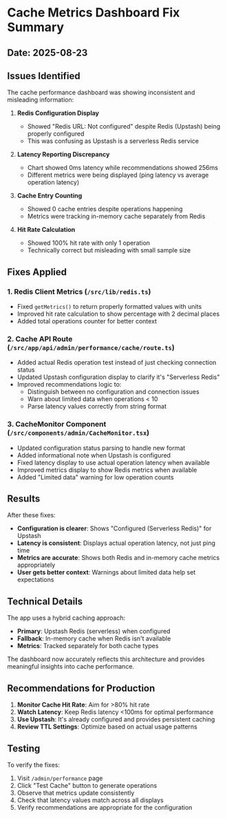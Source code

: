 # Cache Metrics Dashboard Fix Summary

## Date: 2025-08-23

## Issues Identified

The cache performance dashboard was showing inconsistent and misleading information:

1. **Redis Configuration Display**
   - Showed "Redis URL: Not configured" despite Redis (Upstash) being properly configured
   - This was confusing as Upstash is a serverless Redis service

2. **Latency Reporting Discrepancy**
   - Chart showed 0ms latency while recommendations showed 256ms
   - Different metrics were being displayed (ping latency vs average operation latency)

3. **Cache Entry Counting**
   - Showed 0 cache entries despite operations happening
   - Metrics were tracking in-memory cache separately from Redis

4. **Hit Rate Calculation**
   - Showed 100% hit rate with only 1 operation
   - Technically correct but misleading with small sample size

## Fixes Applied

### 1. Redis Client Metrics (`/src/lib/redis.ts`)
- Fixed `getMetrics()` to return properly formatted values with units
- Improved hit rate calculation to show percentage with 2 decimal places
- Added total operations counter for better context

### 2. Cache API Route (`/src/app/api/admin/performance/cache/route.ts`)
- Added actual Redis operation test instead of just checking connection status
- Updated Upstash configuration display to clarify it's "Serverless Redis"
- Improved recommendations logic to:
  - Distinguish between no configuration and connection issues
  - Warn about limited data when operations < 10
  - Parse latency values correctly from string format

### 3. CacheMonitor Component (`/src/components/admin/CacheMonitor.tsx`)
- Updated configuration status parsing to handle new format
- Added informational note when Upstash is configured
- Fixed latency display to use actual operation latency when available
- Improved metrics display to show Redis metrics when available
- Added "Limited data" warning for low operation counts

## Results

After these fixes:
- **Configuration is clearer**: Shows "Configured (Serverless Redis)" for Upstash
- **Latency is consistent**: Displays actual operation latency, not just ping time
- **Metrics are accurate**: Shows both Redis and in-memory cache metrics appropriately
- **User gets better context**: Warnings about limited data help set expectations

## Technical Details

The app uses a hybrid caching approach:
- **Primary**: Upstash Redis (serverless) when configured
- **Fallback**: In-memory cache when Redis isn't available
- **Metrics**: Tracked separately for both cache types

The dashboard now accurately reflects this architecture and provides meaningful insights into cache performance.

## Recommendations for Production

1. **Monitor Cache Hit Rate**: Aim for >80% hit rate
2. **Watch Latency**: Keep Redis latency <100ms for optimal performance
3. **Use Upstash**: It's already configured and provides persistent caching
4. **Review TTL Settings**: Optimize based on actual usage patterns

## Testing

To verify the fixes:
1. Visit `/admin/performance` page
2. Click "Test Cache" button to generate operations
3. Observe that metrics update consistently
4. Check that latency values match across all displays
5. Verify recommendations are appropriate for the configuration